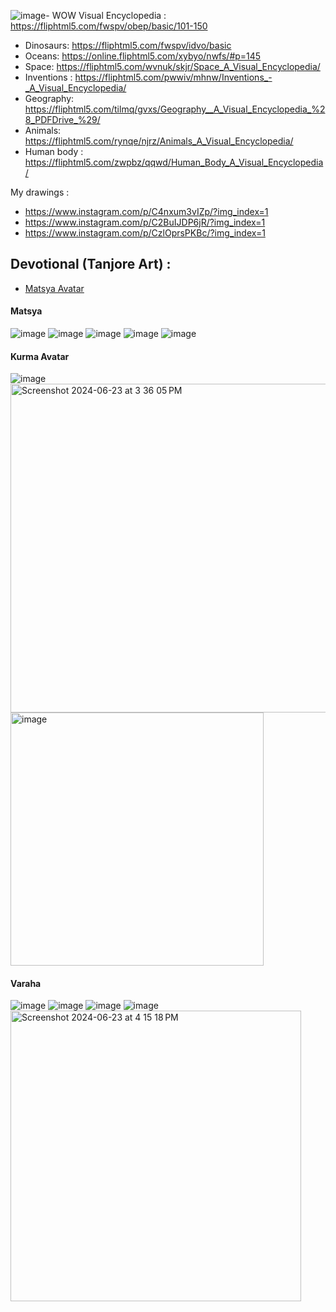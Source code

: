 ![image](https://github.com/sreegithub19/drawings/assets/55496113/34a2f257-1299-46a8-b217-711b65f66e8c)- WOW Visual Encyclopedia : https://fliphtml5.com/fwspv/obep/basic/101-150
- Dinosaurs: https://fliphtml5.com/fwspv/idvo/basic
- Oceans: https://online.fliphtml5.com/xybyo/nwfs/#p=145
- Space: https://fliphtml5.com/wvnuk/skjr/Space_A_Visual_Encyclopedia/
- Inventions : https://fliphtml5.com/pwwiv/mhnw/Inventions_-_A_Visual_Encyclopedia/
- Geography: https://fliphtml5.com/tilmq/gvxs/Geography__A_Visual_Encyclopedia_%28_PDFDrive_%29/
- Animals: https://fliphtml5.com/rynqe/njrz/Animals_A_Visual_Encyclopedia/
- Human body : https://fliphtml5.com/zwpbz/qqwd/Human_Body_A_Visual_Encyclopedia/


My drawings : 
- https://www.instagram.com/p/C4nxum3vIZp/?img_index=1
- https://www.instagram.com/p/C2BuIJDP6jR/?img_index=1
- https://www.instagram.com/p/CzlOprsPKBc/?img_index=1


## Devotional (Tanjore Art) :
 - [Matsya Avatar](#Matsya)

#### Matsya
   
![image](https://github.com/sreegithub19/drawings/assets/55496113/72d1df56-55a9-4459-9dc2-e4463b86d3ee)
![image](https://github.com/sreegithub19/drawings/assets/55496113/78d8db97-29f8-4b83-9289-b04bccff9341)
![image](https://github.com/sreegithub19/drawings/assets/55496113/ac1d33a2-6f65-45a8-8367-1e2922dab7bc)
![image](https://github.com/sreegithub19/drawings/assets/55496113/34da80a8-da70-45e2-b89e-0f556b1a95df)
![image](https://github.com/sreegithub19/drawings/assets/55496113/e14155c2-bb13-4eb4-881d-efb28d7d8452)


#### Kurma Avatar

![image](https://github.com/sreegithub19/drawings/assets/55496113/1fe8dc93-7a3a-49a9-b909-47cfd9d27b5f)
<img width="526" alt="Screenshot 2024-06-23 at 3 36 05 PM" src="https://github.com/sreegithub19/drawings/assets/55496113/f4f90ec9-07a6-4b50-ac07-939827dda4e4">
<img width="405" alt="image" src="https://github.com/sreegithub19/drawings/assets/55496113/eeed6334-4f89-44fd-8d68-813e21833806">

#### Varaha

![image](https://github.com/sreegithub19/drawings/assets/55496113/6dc0c346-0523-48cf-91e0-9477fac2c386)
![image](https://github.com/sreegithub19/drawings/assets/55496113/51581302-f855-4b60-a73d-f1a40c4db147)
![image](https://github.com/sreegithub19/drawings/assets/55496113/8e8c2f62-1b02-4c11-a551-95a6840be2f9)
![image](https://github.com/sreegithub19/drawings/assets/55496113/37728d82-f184-46ff-88d4-f631e98e1f74)
<img width="465" alt="Screenshot 2024-06-23 at 4 15 18 PM" src="https://github.com/sreegithub19/drawings/assets/55496113/4ce7bc4a-87bb-4a89-a00e-abd7356534d2">







